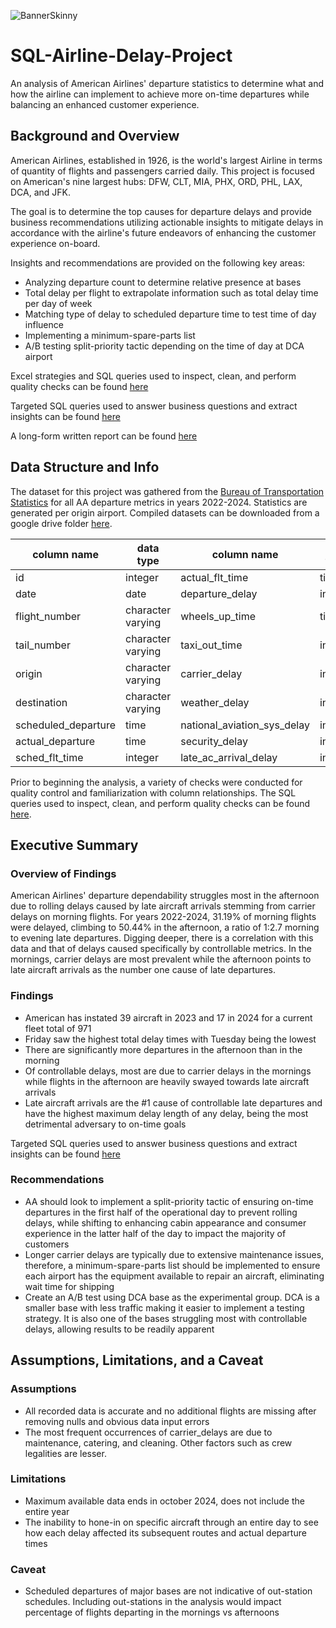 ![BannerSkinny](https://github.com/user-attachments/assets/0227b5ef-e000-4477-b5fd-357d38fb2937)

# SQL-Airline-Delay-Project

An analysis of American Airlines' departure statistics to determine what and how the airline can implement to achieve more on-time departures while balancing an enhanced customer experience.

## Background and Overview
American Airlines, established in 1926, is the world's largest Airline in terms of quantity of flights and passengers carried daily. This project is focused on American's nine largest hubs: DFW, CLT, MIA, PHX, ORD, PHL, LAX, DCA, and JFK.

The goal is to determine the top causes for departure delays and provide business recommendations utilizing actionable insights to mitigate delays in accordance with the airline's future endeavors of enhancing the customer experience on-board. 

Insights and recommendations are provided on the following key areas:
- Analyzing departure count to determine relative presence at bases
- Total delay per flight to extrapolate information such as total delay time per day of week
- Matching type of delay to scheduled departure time to test time of day influence
- Implementing a minimum-spare-parts list
- A/B testing split-priority tactic depending on the time of day at DCA airport
  
  
Excel strategies and SQL queries used to inspect, clean, and perform quality checks can be found [here](https://github.com/MichaelZaniewski/SQL-Airline-Delay-Project/blob/main/Excel%20and%20SQL%20Quality%20Checks.md)
 
Targeted SQL queries used to answer business questions and extract insights can be found [here](https://github.com/MichaelZaniewski/SQL-Airline-Delay-Project/blob/main/SQL%20Analysis%20Queries.md) 

A long-form written report can be found [here](https://docs.google.com/document/d/1FbklT3wubcDVVe8UjOMpISShDmbYRQFbfnnLsYlv4DM/edit?usp=sharing)

## Data Structure and Info
The dataset for this project was gathered from the [Bureau of Transportation Statistics](https://www.transtats.bts.gov/ontime/departures.aspx) for all AA departure metrics in years 2022-2024. Statistics are generated per origin airport. Compiled datasets can be downloaded from a google drive folder [here](https://drive.google.com/drive/folders/149eeRoGHqdNVELTDj48WXwkjbDq19Gq3?usp=drive_link).

|   column name       |     data type     |     column name     | data type           |   
|  -------------------| ------------------| ------------------- |---------------------|           
|         id          |     integer       |  actual_flt_time    | time                |
|       date          |       date        |  departure_delay    | integer             |
|   flight_number     |character varying  |    wheels_up_time   | time                |
|    tail_number      | character varying |     taxi_out_time   | integer             |
|      origin         |character varying  |     carrier_delay   | integer             |
|   destination       | character varying | weather_delay       |  integer            |
| scheduled_departure |       time        | national_aviation_sys_delay| integer      |
| actual_departure    |       time        | security_delay      | integer             |
| sched_flt_time      |       integer     | late_ac_arrival_delay| integer            |


Prior to beginning the analysis, a variety of checks were conducted for quality control and familiarization with column relationships. The SQL queries used to inspect, clean, and perform quality checks can be found [here](https://github.com/MichaelZaniewski/SQL-Airline-Delay-Project/blob/main/Excel%20and%20SQL%20Quality%20Checks.md).

## Executive Summary
### Overview of Findings
American Airlines' departure dependability struggles most in the afternoon due to rolling delays caused by late aircraft arrivals stemming from carrier delays on morning flights. For years 2022-2024, 31.19% of morning flights were delayed, climbing to 50.44% in the afternoon, a ratio of 1:2.7 morning to evening late departures. Digging deeper, there is a correlation with this data and that of delays caused specifically by controllable metrics. In the mornings, carrier delays are most prevalent while the afternoon points to late aircraft arrivals as the number one cause of late departures. 

### Findings
- American has instated 39 aircraft in 2023 and 17 in 2024 for a current fleet total of 971
- Friday saw the highest total delay times with Tuesday being the lowest
- There are significantly more departures in the afternoon than in the morning
- Of controllable delays, most are due to carrier delays in the mornings while flights in the afternoon are heavily swayed towards late aircraft arrivals
- Late aircraft arrivals are the #1 cause of controllable late departures and have the highest maximum delay length of any delay, being the most detrimental adversary to on-time goals

Targeted SQL queries used to answer business questions and extract insights can be found [here](https://github.com/MichaelZaniewski/SQL-Airline-Delay-Project/blob/main/SQL%20Analysis%20Queries.md) 
  
### Recommendations
- AA should look to implement a split-priority tactic of ensuring on-time departures in the first half of the operational day to prevent rolling delays, while shifting to enhancing cabin appearance and consumer experience in the latter half of the day to impact the majority of customers
- Longer carrier delays are typically due to extensive maintenance issues, therefore, a minimum-spare-parts list should be implemented to ensure each airport has the equipment available to repair an aircraft, eliminating wait time for shipping
- Create an A/B test using DCA base as the experimental group. DCA is a smaller base with less traffic making it easier to implement a testing strategy. It is also one of the bases struggling most with controllable delays, allowing results to be readily apparent

## Assumptions, Limitations, and a Caveat
### Assumptions
- All recorded data is accurate and no additional flights are missing after removing nulls and obvious data input errors
- The most frequent occurrences of carrier_delays are due to maintenance, catering, and cleaning. Other factors such as crew legalities are lesser.

### Limitations
- Maximum available data ends in october 2024, does not include the entire year
- The inability to hone-in on specific aircraft through an entire day to see how each delay affected its subsequent routes and actual departure times
  
### Caveat
- Scheduled departures of major bases are not indicative of out-station schedules. Including out-stations in the analysis would impact percentage of flights departing in the mornings vs afternoons 
